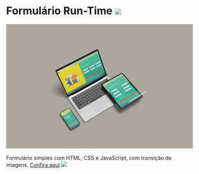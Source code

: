 <h1> Formulário Run-Time <img width="30px" src="https://user-images.githubusercontent.com/114822037/215142293-3df25e2f-a75b-411a-9007-19cbe7c4279a.png"/> </h1>
<img src="https://github.com/beatrizcdsmartins/Formul-rio/blob/master/assets/mockup-form.jpg?raw=true"/> 

<br>

<p> Formulário simples com HTML, CSS e JavaScript, com transição de imagens. <a href="https://beatrizcdsmartins.github.io/Formulario-Run-Time/">Confira aqui</a> <img src="https://user-images.githubusercontent.com/114822037/215143978-d413d87b-60f9-41f4-b872-c796b5abba84.png" width="25px"/> </p>
